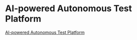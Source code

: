 # AI-powered Autonomous Test Platform
[AI-powered Autonomous Test Platform](https://github.com/charleshardy/AI-powered-Autonomous-Test)
